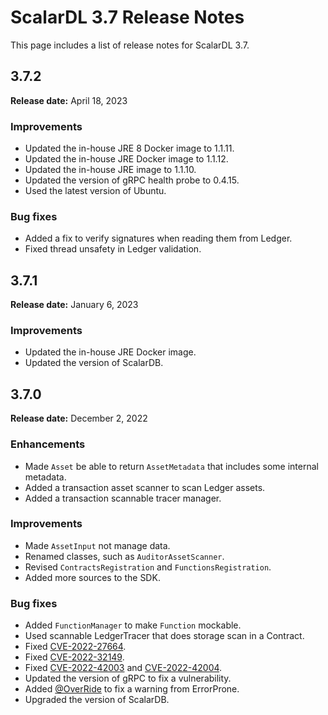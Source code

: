 # ScalarDL 3.7 Release Notes

This page includes a list of release notes for ScalarDL 3.7.

## 3.7.2

**Release date:** April 18, 2023

### Improvements

- Updated the in-house JRE 8 Docker image to 1.1.11.
- Updated the in-house JRE Docker image to 1.1.12.
- Updated the in-house JRE image to 1.1.10.
- Updated the version of gRPC health probe to 0.4.15.
- Used the latest version of Ubuntu.

### Bug fixes

- Added a fix to verify signatures when reading them from Ledger.
- Fixed thread unsafety in Ledger validation.

## 3.7.1

**Release date:** January 6, 2023

### Improvements

- Updated the in-house JRE Docker image.
- Updated the version of ScalarDB.


## 3.7.0

**Release date:** December 2, 2022

### Enhancements

- Made `Asset` be able to return `AssetMetadata` that includes some internal metadata.
- Added a transaction asset scanner to scan Ledger assets.
- Added a transaction scannable tracer manager.

### Improvements

- Made `AssetInput` not manage data.
- Renamed classes, such as `AuditorAssetScanner`.
- Revised `ContractsRegistration` and `FunctionsRegistration`.
- Added more sources to the SDK.

### Bug fixes

- Added `FunctionManager` to make `Function` mockable.
- Used scannable LedgerTracer that does storage scan in a Contract.
- Fixed [CVE-2022-27664](https://github.com/advisories/GHSA-69cg-p879-7622).
- Fixed [CVE-2022-32149](https://github.com/advisories/GHSA-69ch-w2m2-3vjp "CVE-2022-32149").
- Fixed [CVE-2022-42003](https://github.com/advisories/GHSA-jjjh-jjxp-wpff) and [CVE-2022-42004](https://github.com/advisories/GHSA-rgv9-q543-rqg4).
- Updated the version of gRPC to fix a vulnerability.
- Added [@OverRide](https://github.com/OverRide) to fix a warning from ErrorProne.
- Upgraded the version of ScalarDB.
